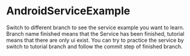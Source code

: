 # AndroidServiceExample
Switch to different branch to see the service example you want to learn.
Branch name finished means that the Service has been finished, tutorial means that there are only ui exist.
You can try to practice the service by switch to tutorial branch and follow the commit step of finished branch.
